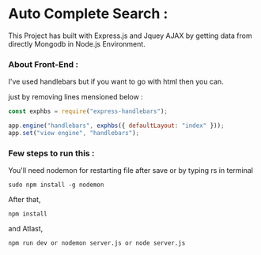 # Auto Complete Search :

This Project has built with Express.js and Jquey AJAX by getting data from directly Mongodb in Node.js Environment.

### About Front-End :

I've used handlebars but if you want to go with html then you can.

just by removing lines mensioned below :

```javascript
const exphbs = require("express-handlebars");
```
```javascript
app.engine("handlebars", exphbs({ defaultLayout: "index" }));
app.set("view engine", "handlebars");
```

### Few steps to run this :

You'll need nodemon for restarting file after save or by typing rs in terminal

```console
sudo npm install -g nodemon
```

After that,

```console
npm install
```

and Atlast,

```console
npm run dev or nodemon server.js or node server.js
```



